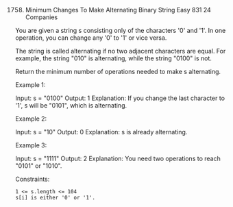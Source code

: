 1758. Minimum Changes To Make Alternating Binary String
Easy
831
24
Companies

You are given a string s consisting only of the characters '0' and '1'. In one operation, you can change any '0' to '1' or vice versa.

The string is called alternating if no two adjacent characters are equal. For example, the string "010" is alternating, while the string "0100" is not.

Return the minimum number of operations needed to make s alternating.

 

Example 1:

Input: s = "0100"
Output: 1
Explanation: If you change the last character to '1', s will be "0101", which is alternating.

Example 2:

Input: s = "10"
Output: 0
Explanation: s is already alternating.

Example 3:

Input: s = "1111"
Output: 2
Explanation: You need two operations to reach "0101" or "1010".

 

Constraints:

    1 <= s.length <= 104
    s[i] is either '0' or '1'.

